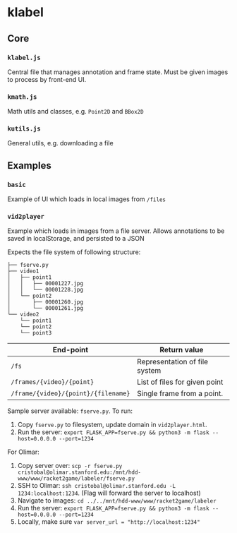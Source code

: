 # klabel

## Core

### `klabel.js`
Central file that manages annotation and frame state. Must be given images to
process by front-end UI.

### `kmath.js`
Math utils and classes, e.g. `Point2D` and `BBox2D`

### `kutils.js`
General utils, e.g. downloading a file

## Examples

### `basic`
Example of UI which loads in local images from `/files`

### `vid2player`
Example which loads in images from a file server. Allows annotations to be
saved in localStorage, and persisted to a JSON

Expects the file system of following structure:

```
├── fserve.py
├── video1
│   ├── point1
│   │   ├── 00001227.jpg
│   │   └── 00001228.jpg
│   └── point2
│       ├── 00001260.jpg
│       └── 00001261.jpg
└── video2
    └── point1
    └── point2
    └── point3
```

| End-point                           | Return value |
|-------------------------------------|---------------------------------------|
| `/fs`                               | Representation of file system |
| `/frames/{video}/{point}`           | List of files for given point |
| `/frame/{video}/{point}/{filename}` | Single frame from a point.  |

Sample server available: `fserve.py`. To run:
1. Copy `fserve.py` to filesystem, update domain in `vid2player.html`.
2. Run the server: `export FLASK_APP=fserve.py && python3 -m flask --host=0.0.0.0 --port=1234`

For Olimar:
1. Copy server over: `scp -r fserve.py cristobal@olimar.stanford.edu:/mnt/hdd-www/www/racket2game/labeler/fserve.py`
2. SSH to Olimar: `ssh cristobal@olimar.stanford.edu -L 1234:localhost:1234`. (Flag will forward the server to localhost)
3. Navigate to images: `cd ../../mnt/hdd-www/www/racket2game/labeler`
4. Run the server: `export FLASK_APP=fserve.py && python3 -m flask --host=0.0.0.0 --port=1234`
5. Locally, make sure `var server_url = "http://localhost:1234"`
